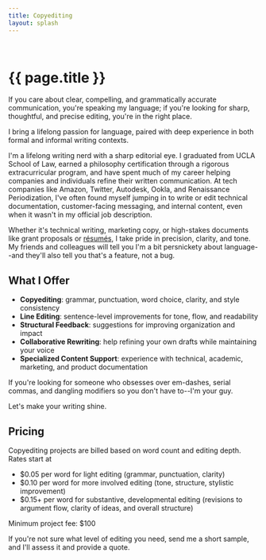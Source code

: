 ```yaml
---
title: Copyediting
layout: splash
---
```


<br />

# {{ page.title }}

If you care about clear, compelling, and grammatically accurate communication, you're speaking my language; if you're looking for sharp, thoughtful, and precise editing, you're in the right place.

I bring a lifelong passion for language, paired with deep experience in both formal and informal writing contexts.

I'm a lifelong writing nerd with a sharp editorial eye. I graduated from UCLA School of Law, earned a philosophy certification through a rigorous extracurricular program, and have spent much of my career helping companies and individuals refine their written communication. At tech companies like Amazon, Twitter, Autodesk, Ookla, and Renaissance Periodization, I've often found myself jumping in to write or edit technical documentation, customer-facing messaging, and internal content, even when it wasn't in my official job description.

Whether it's technical writing, marketing copy, or high-stakes documents like grant proposals or [résumés](/career-coaching/), I take pride in precision, clarity, and tone. My friends and colleagues will tell you I'm a bit persnickety about language--and they'll also tell you that's a feature, not a bug.

## What I Offer

- **Copyediting**: grammar, punctuation, word choice, clarity, and style consistency
- **Line Editing**: sentence-level improvements for tone, flow, and readability
- **Structural Feedback**: suggestions for improving organization and impact
- **Collaborative Rewriting**: help refining your own drafts while maintaining your voice
- **Specialized Content Support**: experience with technical, academic, marketing, and product documentation

If you're looking for someone who obsesses over em-dashes, serial commas, and dangling modifiers so you don't have to--I'm your guy.

Let's make your writing shine.

## Pricing

Copyediting projects are billed based on word count and editing depth. Rates start at
* $0.05 per word for light editing (grammar, punctuation, clarity)
* $0.10 per word for more involved editing (tone, structure, stylistic improvement)
* $0.15+ per word for substantive, developmental editing (revisions to argument flow, clarity of ideas, and overall structure)

Minimum project fee: $100

If you're not sure what level of editing you need, send me a short sample, and I'll assess it and provide a quote.